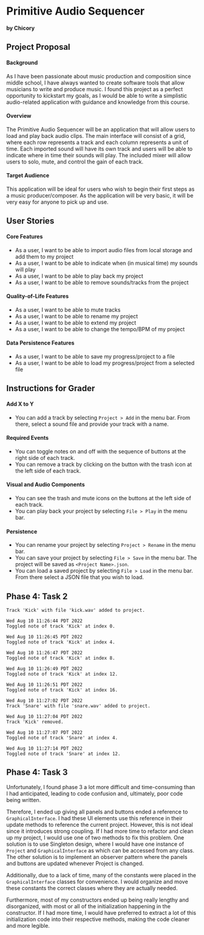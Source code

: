 # Primitive Audio Sequencer

**by Chicory**



## Project Proposal

#### Background

As I have been passionate about music production and composition since middle school, 
I have always wanted to create software tools that allow musicians to write and produce music.
I found this project as a perfect opportunity to kickstart my goals,
as I would be able to write a simplistic audio-related application with guidance and knowledge from this course.


#### Overview

The Primitive Audio Sequencer will be an application that will allow users to load and play back audio clips.
The main interface will consist of a grid,
where each row represents a track and each column represents a unit of time.
Each imported sound will have its own track and users will be able to indicate where in time their sounds will play.
The included mixer will allow users to solo, mute, and control the gain of each track.


#### Target Audience

This application will be ideal for users who wish to begin their first steps as a music producer/composer.
As the application will be very basic, it will be very easy for anyone to pick up and use.



## User Stories

#### Core Features

- As a user, I want to be able to import audio files from local storage and add them to my project 
- As a user, I want to be able to indicate when (in musical time) my sounds will play
- As a user, I want to be able to play back my project
- As a user, I want to be able to remove sounds/tracks from the project

#### Quality-of-Life Features

- As a user, I want to be able to mute tracks
- As a user, I want to be able to rename my project
- As a user, I want to be able to extend my project
- As a user, I want to be able to change the tempo/BPM of my project

#### Data Persistence Features

- As a user, I want to be able to save my progress/project to a file
- As a user, I want to be able to load my progress/project from a selected file



## Instructions for Grader

#### Add X to Y

- You can add a track by selecting `Project > Add` in the menu bar. From there, select a sound file and provide your track with a name.

#### Required Events

- You can toggle notes on and off with the sequence of buttons at the right side of each track.
- You can remove a track by clicking on the button with the trash icon at the left side of each track.

#### Visual and Audio Components

- You can see the trash and mute icons on the buttons at the left side of each track.
- You can play back your project by selecting `File > Play` in the menu bar.

#### Persistence

- You can rename your project by selecting `Project > Rename` in the menu bar.
- You can save your project by selecting `File > Save` in the menu bar. The project will be saved as `<Project Name>.json`.
- You can load a saved project by selecting `File > Load` in the menu bar. From there select a JSON file that you wish to load.



## Phase 4: Task 2

```Wed Aug 10 11:26:30 PDT 2022
Track 'Kick' with file 'kick.wav' added to project.

Wed Aug 10 11:26:44 PDT 2022
Toggled note of track 'Kick' at index 0.

Wed Aug 10 11:26:45 PDT 2022
Toggled note of track 'Kick' at index 4.

Wed Aug 10 11:26:47 PDT 2022
Toggled note of track 'Kick' at index 8.

Wed Aug 10 11:26:49 PDT 2022
Toggled note of track 'Kick' at index 12.

Wed Aug 10 11:26:51 PDT 2022
Toggled note of track 'Kick' at index 16.

Wed Aug 10 11:27:02 PDT 2022
Track 'Snare' with file 'snare.wav' added to project.

Wed Aug 10 11:27:04 PDT 2022
Track 'Kick' removed.

Wed Aug 10 11:27:07 PDT 2022
Toggled note of track 'Snare' at index 4.

Wed Aug 10 11:27:14 PDT 2022
Toggled note of track 'Snare' at index 12.
```



## Phase 4: Task 3

Unfortunately, I found phase 3 a lot more difficult and time-consuming than I had anticipated,
leading to code confusion and, ultimately, poor code being written.

Therefore, I ended up giving all panels and buttons ended a reference to `GraphicalInterface`.
I had these UI elements use this reference in their update methods to reference the current project.
However, this is not ideal since it introduces strong coupling.
If I had more time to refactor and clean up my project, I would use one of two methods to fix this problem.
One solution is to use Singleton design, where I would have one instance of `Project` and `GraphicalInterface`
as which can be accessed from any class.
The other solution is to implement an observer pattern where the panels and buttons are updated whenever Project is changed.

Additionally, due to a lack of time, many of the constants were placed in the `GraphicalInterface` classes for convenience.
I would organize and move these constants the correct classes where they are actually needed.

Furthermore, most of my constructors ended up being really lengthy and disorganized,
with most or all of the initialization happening in the constructor.
If I had more time, I would have preferred to extract a lot of this initialization code into their respective methods,
making the code cleaner and more legible.